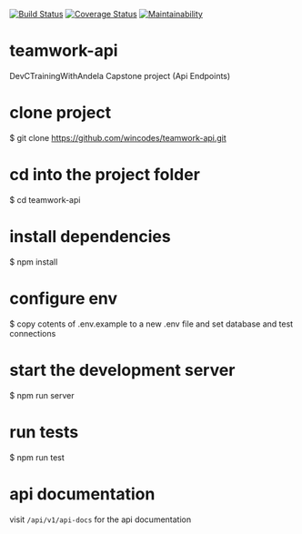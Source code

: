 [![Build Status](https://travis-ci.com/wincodes/teamwork-api.svg?branch=develop)](https://travis-ci.com/wincodes/teamwork-api)
[![Coverage Status](https://coveralls.io/repos/github/wincodes/teamwork-api/badge.svg?branch=develop)](https://coveralls.io/github/wincodes/teamwork-api?branch=develop)
[![Maintainability](https://api.codeclimate.com/v1/badges/e33652477994fd76a21a/maintainability)](https://codeclimate.com/github/wincodes/teamwork-api/maintainability)

# teamwork-api
DevCTrainingWithAndela Capstone project (Api Endpoints)

# clone project
$ git clone https://github.com/wincodes/teamwork-api.git

# cd into the project folder
$ cd teamwork-api

# install dependencies
$ npm install

# configure env
$ copy cotents of .env.example to a new .env file and set database and test connections

# start the development server
$ npm run server

# run tests
$ npm run test

# api documentation
visit `/api/v1/api-docs` for the api documentation
